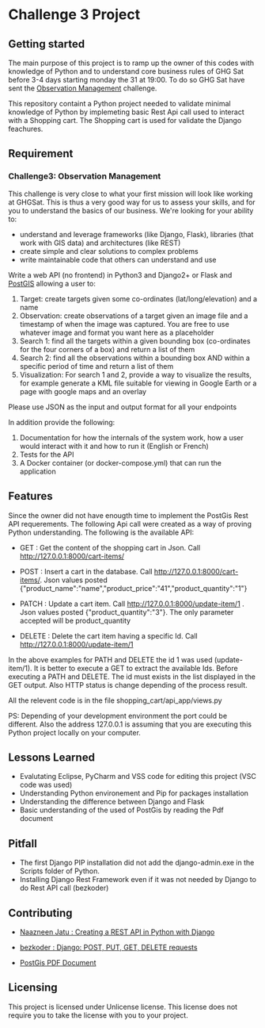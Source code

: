 # Challenge 3 Project

## Getting started

The main purpose of this project is to ramp up the owner of this codes with knowledge of Python and to understand core business rules of GHG Sat before 3-4 days starting monday the 31 at 19:00. To do so GHG Sat have sent the [Observation Management](#Challenge3:-Observation-Management) challenge. 

This repository containt a Python project needed to validate minimal knowledge of Python by implemeting basic Rest Api call used to interact with a Shopping cart. The Shopping cart is used for validate the Django feachures.    

## Requirement

### Challenge3: Observation Management

This challenge is very close to what your first mission will look like working at GHGSat. This is thus a very good way for us to assess your skills, and for you to understand the basics of our business. We're looking for your ability to:

 - understand and leverage frameworks (like Django, Flask), libraries (that work with GIS data) and architectures (like REST)
 - create simple and clear solutions to complex problems
 - write maintainable code that others can understand and use


Write a web API (no frontend) in Python3 and Django2+ or Flask and [PostGIS](https://postgis.net/) allowing a user to:

 1. Target: create targets given some co-ordinates (lat/long/elevation) and a name
 2. Observation: create observations of a target given an image file and a timestamp of when the image was captured. You are free to use whatever image and format you want here as a placeholder
 3. Search 1: find all the targets within a given bounding box (co-ordinates for the four corners of a box) and return a list of them
 4. Search 2: find all the observations within a bounding box AND within a specific period of time and return a list of them
 5. Visualization: For search 1 and 2, provide a way to visualize the results, for example generate a KML file suitable for viewing in Google Earth or a page with google maps and an overlay
 
 Please use JSON as the input and output format for all your endpoints

In addition provide the following:

 1. Documentation for how the internals of the system work, how a user would interact with it and how to run it (English or French)
 2. Tests for the API
 3. A Docker container (or docker-compose.yml) that can run the application

## Features

Since the owner did not have enougth time to implement the PostGis Rest API requerements. The following Api call were created as a way of proving Python understanding. The following is the available API:

* GET : Get the content of the shopping cart in Json. Call http://127.0.0.1:8000/cart-items/

* POST : Insert a cart in the database. Call http://127.0.0.1:8000/cart-items/. Json values posted {"product_name":"name","product_price":"41","product_quantity":"1"}

* PATCH : Update a cart item. Call http://127.0.0.1:8000/update-item/1 . Json values posted {"product_quantity":"3"}. The only parameter accepted will be product_quantity

* DELETE : Delete the cart item having a specific Id. Call http://127.0.0.1:8000/update-item/1

In the above examples for PATH and DELETE the id 1 was used (update-item/1). It is better to execute a GET to extract the available Ids. Before executing a PATH and DELETE. The id must exists in the list displayed in the GET output.
Also HTTP status is change depending of the process result.

All the relevent code is in the file shopping_cart/api_app/views.py

PS: Depending of your development environment the port could be different. Also the address 127.0.0.1 is assuming that you are executing this Python project locally on your computer.

## Lessons Learned

* Evalutating Eclipse, PyCharm and VSS code for editing this project (VSC code was used)
* Understanding Python environement and Pip for packages installation
* Understanding the difference between Django and Flask
* Basic understanding of the used of PostGis by reading the Pdf document

## Pitfall

* The first Django PIP installation did not add the django-admin.exe in the Scripts folder of Python.
* Installing Django Rest Framework even if it was not needed by Django to do Rest API call (bezkoder)

## Contributing

- [Naazneen Jatu : Creating a REST API in Python with Django](https://stackabuse.com/creating-a-rest-api-in-python-with-django)

- [bezkoder : Django: POST, PUT, GET, DELETE requests](https://bezkoder.com/django-rest-api/)

- [PostGis PDF Document](https://postgis.net/stuff/postgis-3.1.pdf)

## Licensing

This project is licensed under Unlicense license. This license does not require
you to take the license with you to your project.